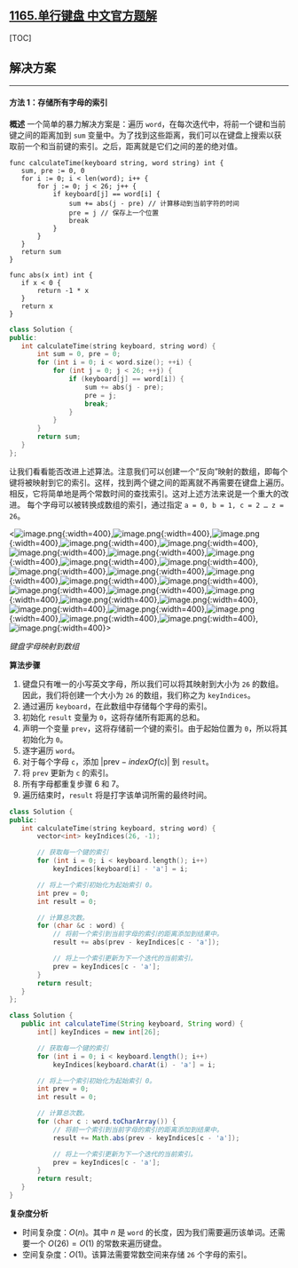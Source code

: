 ## [1165.单行键盘 中文官方题解](https://leetcode.cn/problems/single-row-keyboard/solutions/100000/dan-xing-jian-pan-by-leetcode-solution)

[TOC]

 ## 解决方案

---

#### 方法 1：存储所有字母的索引

 **概述**
 一个简单的暴力解决方案是：遍历 `word`，在每次迭代中，将前一个键和当前键之间的距离加到 `sum` 变量中。为了找到这些距离，我们可以在键盘上搜索以获取前一个和当前键的索引。之后，距离就是它们之间的差的绝对值。

 ```Golang [slu]
 func calculateTime(keyboard string, word string) int {
    sum, pre := 0, 0 
    for i := 0; i < len(word); i++ {
        for j := 0; j < 26; j++ {
            if keyboard[j] == word[i] {
                sum += abs(j - pre) // 计算移动到当前字符的时间
                pre = j // 保存上一个位置
                break
            }
        }
    }
    return sum
}

func abs(x int) int {
    if x < 0 {
        return -1 * x
    }
    return x
}
 ```

 ```C++ [slu]
 class Solution {
public:
    int calculateTime(string keyboard, string word) {
        int sum = 0, pre = 0;
        for (int i = 0; i < word.size(); ++i) {
            for (int j = 0; j < 26; ++j) {
                if (keyboard[j] == word[i]) {
                    sum += abs(j - pre);
                    pre = j;
                    break;
                }
            }
        }
        return sum;
    }
};
 ```

 让我们看看能否改进上述算法。注意我们可以创建一个“反向”映射的数组，即每个键将被映射到它的索引。这样，找到两个键之间的距离就不再需要在键盘上遍历。相反，它将简单地是两个常数时间的查找索引。这对上述方法来说是一个重大的改进。
 每个字母可以被转换成数组的索引，通过指定 `a = 0, b = 1, c = 2 … z = 26`。

 <![image.png](https://pic.leetcode.cn/1692242402-gdkRsg-image.png){:width=400},![image.png](https://pic.leetcode.cn/1692242405-oldfaP-image.png){:width=400},![image.png](https://pic.leetcode.cn/1692242407-bfyGPy-image.png){:width=400},![image.png](https://pic.leetcode.cn/1692242410-gMHJLh-image.png){:width=400},![image.png](https://pic.leetcode.cn/1692242413-JGzUoS-image.png){:width=400},![image.png](https://pic.leetcode.cn/1692242416-JFXECY-image.png){:width=400},![image.png](https://pic.leetcode.cn/1692242419-oDsrGG-image.png){:width=400},![image.png](https://pic.leetcode.cn/1692242422-QhpzeC-image.png){:width=400},![image.png](https://pic.leetcode.cn/1692242425-oLQbKx-image.png){:width=400},![image.png](https://pic.leetcode.cn/1692242428-VAfxvl-image.png){:width=400},![image.png](https://pic.leetcode.cn/1692242430-aWplCN-image.png){:width=400},![image.png](https://pic.leetcode.cn/1692242433-TiUxbj-image.png){:width=400},![image.png](https://pic.leetcode.cn/1692242437-lAHwvs-image.png){:width=400},![image.png](https://pic.leetcode.cn/1692242440-AKbgcV-image.png){:width=400},![image.png](https://pic.leetcode.cn/1692242442-rTRWNm-image.png){:width=400},![image.png](https://pic.leetcode.cn/1692242445-gwgOZp-image.png){:width=400},![image.png](https://pic.leetcode.cn/1692242448-UudbZG-image.png){:width=400},![image.png](https://pic.leetcode.cn/1692242451-wQwXuu-image.png){:width=400},![image.png](https://pic.leetcode.cn/1692242454-cyPqUL-image.png){:width=400},![image.png](https://pic.leetcode.cn/1692242458-DpRJYJ-image.png){:width=400},![image.png](https://pic.leetcode.cn/1692242460-CyQdWP-image.png){:width=400},![image.png](https://pic.leetcode.cn/1692242463-XEXOyx-image.png){:width=400},![image.png](https://pic.leetcode.cn/1692242467-yqFCmA-image.png){:width=400},![image.png](https://pic.leetcode.cn/1692242470-pjjptz-image.png){:width=400},![image.png](https://pic.leetcode.cn/1692242474-NxLzkv-image.png){:width=400},![image.png](https://pic.leetcode.cn/1692242477-VEmKaq-image.png){:width=400}>

 *键盘字母映射到数组*

 **算法步骤**

 1. 键盘只有唯一的小写英文字母，所以我们可以将其映射到大小为 `26` 的数组。因此，我们将创建一个大小为 `26` 的数组，我们称之为 `keyIndices`。
 2. 通过遍历 `keyboard`，在此数组中存储每个字母的索引。
 3. 初始化 `result` 变量为 `0`，这将存储所有距离的总和。
 4. 声明一个变量 `prev`，这将存储前一个键的索引。由于起始位置为 `0`，所以将其初始化为 `0`。
 5. 逐字遍历 `word`。
 6. 对于每个字母 `c`，添加 $|\text{prev} - indexOf(\text{c})|$ 到 `result`。
 7. 将 `prev` 更新为 `c` 的索引。
 8. 所有字母都重复步骤 6 和 7。
 9. 遍历结束时，`result` 将是打字该单词所需的最终时间。

 ```C++ [slu1]
 class Solution {
public:
    int calculateTime(string keyboard, string word) {
        vector<int> keyIndices(26, -1);

        // 获取每一个键的索引
        for (int i = 0; i < keyboard.length(); i++)
            keyIndices[keyboard[i] - 'a'] = i;

        // 将上一个索引初始化为起始索引 0。
        int prev = 0;
        int result = 0;

        // 计算总次数。
        for (char &c : word) {
            // 将前一个索引到当前字母的索引的距离添加到结果中。
            result += abs(prev - keyIndices[c - 'a']);

            // 将上一个索引更新为下一个迭代的当前索引。
            prev = keyIndices[c - 'a'];
        }
        return result;
    }
};
 ```

 ```Java [slu1]
 class Solution {
    public int calculateTime(String keyboard, String word) {
        int[] keyIndices = new int[26];

        // 获取每一个键的索引
        for (int i = 0; i < keyboard.length(); i++)
            keyIndices[keyboard.charAt(i) - 'a'] = i;

        // 将上一个索引初始化为起始索引 0。
        int prev = 0;
        int result = 0;

        // 计算总次数。
        for (char c : word.toCharArray()) {
            // 将前一个索引到当前字母的索引的距离添加到结果中。
            result += Math.abs(prev - keyIndices[c - 'a']);

            // 将上一个索引更新为下一个迭代的当前索引。
            prev = keyIndices[c - 'a'];
        }
        return result;
    }
}
 ```

 **复杂度分析**

 * 时间复杂度：$O(n)$。其中 $n$ 是 `word` 的长度，因为我们需要遍历该单词。还需要一个 $O(26) = O(1)$ 的常数来遍历键盘。
 * 空间复杂度：$O(1)$。该算法需要常数空间来存储 `26` 个字母的索引。